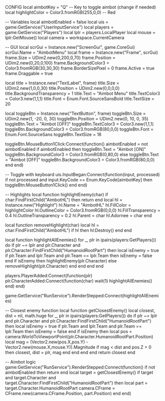 CONFIG
local aimbotKey = "Q" -- Key to toggle aimbot (change if needed)
local highlightColor = Color3.fromRGB(255,0,0) -- Red

-- Variables
local aimbotEnabled = false
local uis = game:GetService("UserInputService")
local players = game:GetService("Players")
local lplr = players.LocalPlayer
local mouse = lplr:GetMouse()
local camera = workspace.CurrentCamera

-- GUI
local scrGui = Instance.new("ScreenGui", game.CoreGui)
scrGui.Name = "AimbotMenu"
local frame = Instance.new("Frame", scrGui)
frame.Size = UDim2.new(0,200,0,70)
frame.Position = UDim2.new(0,20,0,100)
frame.BackgroundColor3 = Color3.fromRGB(30,30,30)
frame.BorderSizePixel = 0
frame.Active = true
frame.Draggable = true

local title = Instance.new("TextLabel", frame)
title.Size = UDim2.new(1,0,0,30)
title.Position = UDim2.new(0,0,0,0)
title.BackgroundTransparency = 1
title.Text = "Aimbot Menu"
title.TextColor3 = Color3.new(1,1,1)
title.Font = Enum.Font.SourceSansBold
title.TextSize = 20

local toggleBtn = Instance.new("TextButton", frame)
toggleBtn.Size = UDim2.new(1, -20, 0, 30)
toggleBtn.Position = UDim2.new(0, 10, 0, 35)
toggleBtn.Text = "Aimbot [OFF]"
toggleBtn.TextColor3 = Color3.new(1,1,1)
toggleBtn.BackgroundColor3 = Color3.fromRGB(80,0,0)
toggleBtn.Font = Enum.Font.SourceSans
toggleBtn.TextSize = 18

toggleBtn.MouseButton1Click:Connect(function()
    aimbotEnabled = not aimbotEnabled
    if aimbotEnabled then
        toggleBtn.Text = "Aimbot [ON]"
        toggleBtn.BackgroundColor3 = Color3.fromRGB(0,80,0)
    else
        toggleBtn.Text = "Aimbot [OFF]"
        toggleBtn.BackgroundColor3 = Color3.fromRGB(80,0,0)
    end
end)

-- Toggle with keyboard
uis.InputBegan:Connect(function(input, processed)
    if not processed and input.KeyCode == Enum.KeyCode[aimbotKey] then
        toggleBtn:MouseButton1Click()
    end
end)

-- Highlights
local function highlightEnemy(char)
    if char:FindFirstChild("AimbotHL") then return end
    local hl = Instance.new("Highlight")
    hl.Name = "AimbotHL"
    hl.FillColor = highlightColor
    hl.OutlineColor = Color3.fromRGB(0,0,0)
    hl.FillTransparency = 0.4
    hl.OutlineTransparency = 0.2
    hl.Parent = char
    hl.Adornee = char
end

local function removeHighlight(char)
    local hl = char:FindFirstChild("AimbotHL")
    if hl then hl:Destroy() end
end

local function highlightAllEnemies()
    for _, plr in ipairs(players:GetPlayers()) do
        if plr ~= lplr and plr.Character and plr.Character:FindFirstChild("HumanoidRootPart") then
            local isEnemy = true
            if plr.Team and lplr.Team and plr.Team == lplr.Team then
                isEnemy = false
            end
            if isEnemy then
                highlightEnemy(plr.Character)
            else
                removeHighlight(plr.Character)
            end
        end
    end
end

players.PlayerAdded:Connect(function(plr)
    plr.CharacterAdded:Connect(function(char)
        wait(1)
        highlightAllEnemies()
    end)
end)

game:GetService("RunService").RenderStepped:Connect(highlightAllEnemies)

-- Closest enemy function
local function getClosestEnemy()
    local closest, dist = nil, math.huge
    for _, plr in ipairs(players:GetPlayers()) do
        if plr ~= lplr and plr.Character and plr.Character:FindFirstChild("HumanoidRootPart") then
            local isEnemy = true
            if plr.Team and lplr.Team and plr.Team == lplr.Team then isEnemy = false end
            if isEnemy then
                local pos = camera:WorldToViewportPoint(plr.Character.HumanoidRootPart.Position)
                local mag = (Vector2.new(pos.X,pos.Y) - Vector2.new(mouse.X,mouse.Y)).Magnitude
                if mag < dist and pos.Z > 0 then
                    closest, dist = plr, mag
                end
            end
        end
    end
    return closest
end

-- Aimbot logic
game:GetService("RunService").RenderStepped:Connect(function()
    if not aimbotEnabled then return end
    local target = getClosestEnemy()
    if target and target.Character and target.Character:FindFirstChild("HumanoidRootPart") then
        local part = target.Character.HumanoidRootPart
        camera.CFrame = CFrame.new(camera.CFrame.Position, part.Position)
    end
end)
